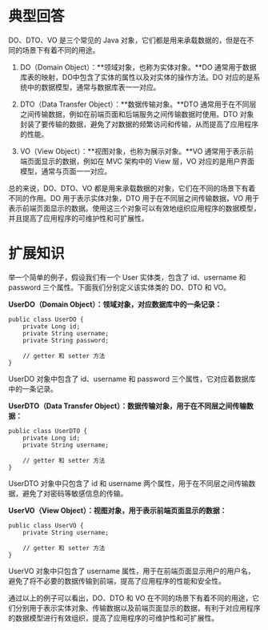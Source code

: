 # 典型回答

DO、DTO、VO 是三个常见的 Java 对象，它们都是用来承载数据的，但是在不同的场景下有着不同的用途。

1. DO（Domain Object）：**领域对象，也称为实体对象。**DO 通常用于数据库表的映射，DO中包含了实体的属性以及对实体的操作方法。DO 对应的是系统中的数据模型，通常与数据库表一一对应。

2. DTO（Data Transfer Object）：**数据传输对象。**DTO 通常用于在不同层之间传输数据，例如在前端页面和后端服务之间传输数据时使用。DTO 对象封装了要传输的数据，避免了对数据的频繁访问和传输，从而提高了应用程序的性能。

3. VO（View Object）：**视图对象，也称为展示对象。**VO 通常用于表示前端页面显示的数据，例如在 MVC 架构中的 View 层，VO 对应的是用户界面模型，通常与页面一一对应。

总的来说，DO、DTO、VO 都是用来承载数据的对象，它们在不同的场景下有着不同的作用。DO 用于表示实体对象，DTO 用于在不同层之间传输数据，VO 用于表示前端页面显示的数据。使用这三个对象可以有效地组织应用程序的数据模型，并且提高了应用程序的可维护性和可扩展性。


# 扩展知识
举一个简单的例子，假设我们有一个 User 实体类，包含了 id、username 和 password 三个属性。下面我们分别定义该实体类的 DO、DTO 和 VO。

**UserDO（Domain Object）：领域对象，对应数据库中的一条记录：**

```
public class UserDO {
    private Long id;
    private String username;
    private String password;

    // getter 和 setter 方法
}

```

UserDO 对象中包含了 id、username 和 password 三个属性，它对应着数据库中的一条记录。

**UserDTO（Data Transfer Object）：数据传输对象，用于在不同层之间传输数据：**

```
public class UserDTO {
    private Long id;
    private String username;

    // getter 和 setter 方法
}
```

UserDTO 对象中只包含了 id 和 username 两个属性，用于在不同层之间传输数据，避免了对密码等敏感信息的传输。

**UserVO（View Object）：视图对象，用于表示前端页面显示的数据：**

```
public class UserVO {
    private String username;

    // getter 和 setter 方法
}
```

UserVO 对象中只包含了 username 属性，用于在前端页面显示用户的用户名，避免了将不必要的数据传输到前端，提高了应用程序的性能和安全性。

通过以上的例子可以看出，DO、DTO 和 VO 在不同的场景下有着不同的用途，它们分别用于表示实体对象、传输数据以及前端页面显示的数据，有利于对应用程序的数据模型进行有效组织，提高了应用程序的可维护性和可扩展性。
